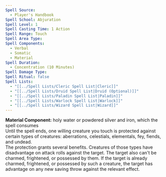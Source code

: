 ```yaml
---
Spell Source:
  - Player's Handbook
Spell School: Abjuration
Spell Level: 1
Spell Casting Time: 1 Action
Spell Range: Touch
Spell Area Type: 
Spell Components:
  - Verbal
  - Somatic
  - Material
Spell Duration:
  - Concentration (10 Minutes)
Spell Damage Type: 
Spell Ritual: false
Spell Lists:
  - "[[../Spell Lists/Cleric Spell List|Cleric]]"
  - "[[../Spell Lists/Druid Spell List|Druid (Optional)]]"
  - "[[../Spell Lists/Paladin Spell List|Paladin]]"
  - "[[../Spell Lists/Warlock Spell List|Warlock]]"
  - "[[../Spell Lists/Wizard Spell List|Wizard]]"
---
```


**Material Component:** holy water or powdered silver and iron, which the spell consumes  
Until the spell ends,  one willing creature you touch is protected against certain types of creatures: aberrations, celestials, elementals, fey, fiends, and undead.  
The protection grants several benefits. Creatures of those types have disadvantage on attack rolls against the target. The target also can't be charmed, frightened, or possessed by them. If the target is already charmed, frightened, or possessed by such a creature, the target has advantage on any new saving throw against the relevant effect.
